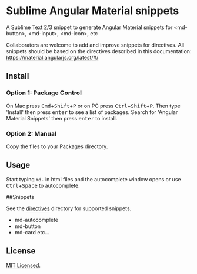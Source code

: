 # Sublime Angular Material snippets

A Sublime Text 2/3 snippet to generate Angular Material snippets for &lt;md-button&gt;, &lt;md-input&gt;, &lt;md-icon&gt;, etc

Collaborators are welcome to add and improve snippets for directives. All snippets should be based on the directives described in this documentation: https://material.angularjs.org/latest/#/

## Install

### Option 1: Package Control

On Mac press <kbd>Cmd</kbd>+<kbd>Shift</kbd>+<kbd>P</kbd> or on PC press <kbd>Ctrl</kbd>+<kbd>Shift</kbd>+<kbd>P</kbd>. Then type 'Install' then press <kbd>enter</kbd> to see a list of packages. Search for 'Angular Material Snippets' then press <kbd>enter</kbd> to install.

### Option 2: Manual

Copy the files to your Packages directory.

## Usage

Start typing `md-` in html files and the autocomplete window opens or use <kbd>Ctrl</kbd>+<kbd>Space</kbd> to autocomplete.

##Snippets

See the [directives](https://github.com/devotis/sublime-angular-material-snippets/tree/master/directives) directory for supported snippets.

- md-autocomplete
- md-button
- md-card
etc...

## License 

[MIT Licensed](http://sloria.mit-license.org/).
